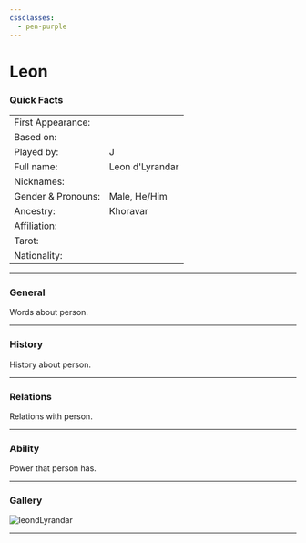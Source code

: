 ```yaml
---
cssclasses:
  - pen-purple
---
```

# Leon
### Quick Facts

|                    |                 |
| ------------------ | --------------- |
| First Appearance:  |                 |
| Based on:          |                 |
| Played by:         | J               |
| Full name:         | Leon d'Lyrandar |
| Nicknames:         |                 |
| Gender & Pronouns: | Male, He/Him    |
| Ancestry:          | Khoravar        |
| Affiliation:       |                 |
| Tarot:             |                 |
| Nationality:       |                 |
***
### General
Words about person.

***
### History
History about person.

***
### Relations
Relations with person.

***
### Ability
Power that person has.

***
### Gallery

![leondLyrandar](../../../../../99%20-%20META/attachments/leondLyrandar.png)

***

